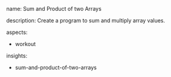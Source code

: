 name: Sum and Product of two Arrays

description: Create a program to sum and multiply array  values.

aspects:
  - workout

insights:
  - sum-and-product-of-two-arrays
